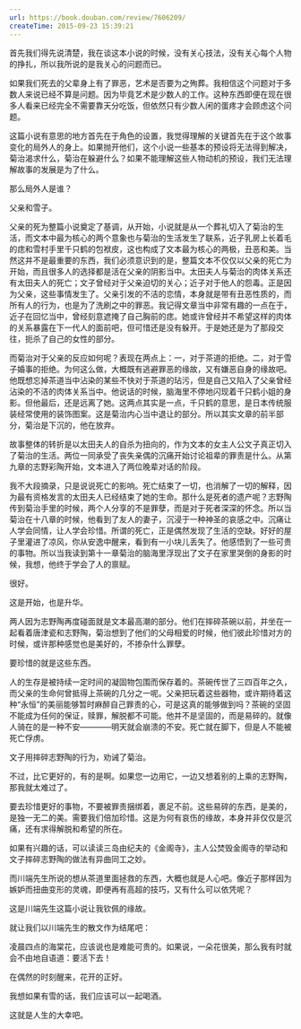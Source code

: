 ```yaml
---
url: https://book.douban.com/review/7606209/
createTime: 2015-09-23 15:39:21
---
```


首先我们得先说清楚，我在谈这本小说的时候，没有关心技法，没有关心每个人物的挣扎，所以我所说的是我关心的问题而已。

如果我们死去的父辈身上有了罪恶，艺术是否要为之殉葬。我相信这个问题对于多数人来说已经不算是问题。因为毕竟艺术是少数人的工作。这种东西即便在现在很多人看来已经完全不需要靠天分吃饭，但依然只有少数人闲的蛋疼才会顾虑这个问题。




这篇小说有意思的地方首先在于角色的设置，我觉得理解的关键首先在于这个故事变化的局外人的身上。如果抛开他们，这个小说一些基本的预设将无法得到解决，菊治渴求什么，菊治在躲避什么？如果不能理解这些人物动机的预设，我们无法理解故事的发展是为了什么。

那么局外人是谁？

父亲和雪子。

父亲的死为整篇小说奠定了基调，从开始，小说就是从一个葬礼切入了菊治的生活，而文本中最为核心的两个意象也与菊治的生活发生了联系，近子乳房上长着毛的痣和雪村手里千只鹤的包袱皮，这也构成了文本最为核心的两极，丑恶和美。当然这并不是最重要的东西，我们必须意识到的是，整篇文本不仅仅以父亲的死亡为开始，而且很多人的选择都是活在父亲的阴影当中。太田夫人与菊治的肉体关系还有太田夫人的死亡；文子曾经对于父亲迫切的关心；近子对于他人的怨毒。正是因为父亲，这些事情发生了。父亲引发的不洁的恋情，本身就是带有丑恶性质的，而所有人的行为，也是为了洗刷之中的罪恶。我记得文章当中非常有趣的一点在于，近子在回忆当中，曾经刻意遮掩了自己胸前的痣。她或许曾经并不希望这样的肉体的关系暴露在下一代人的面前吧，但可惜还是没有躲开。于是她还是为了那段交往，扼杀了自己的女性的部分。

而菊治对于父亲的反应如何呢？表现在两点上：一，对于茶道的拒绝。二，对于雪子婚事的拒绝。为何这么做，大概既有逃避罪恶的缘故，又有嫌恶自身的缘故吧。他既想忘掉茶道当中沾染的某些不快对于茶道的玷污，但是自己又陷入了父亲曾经沾染的不洁的肉体关系当中。他说话的时候，脑海里不停地闪现着千只鹤小姐的身影。但他最后，还是远离了她。这两点其实是一点，千只鹤的意思，是日本传统服装经常使用的装饰图案。这是菊治内心当中退让的部分。所以其实文章的前半部分，菊治是下沉的，他在放弃。



故事整体的转折是以太田夫人的自杀为扭向的，作为文本的女主人公文子真正切入了菊治的生活。两位一同承受了丧失亲偶的沉痛开始讨论祖辈的罪责是什么。从第九章的志野彩陶开始，文本进入了两位晚辈对话的阶段。

我不大段摘录，只是说说死亡的影响。死亡结束了一切，也消解了一切的解释，因为最有资格发言的太田夫人已经结束了她的生命。那什么是死者的遗产呢？志野陶传到菊治手里的时候，两个人分享的不是罪孽，而是对于死者深深的怀念。所以当菊治在十八章的时候，他看到了友人的妻子，沉浸于一种神圣的哀感之中。沉痛让人学会同情，让人学会珍惜。所谓的死亡，正是偶然发现了生活的空缺。好好的屋子里灌进了凉风，你从安逸中醒来，看到有一小块儿丢失了。他感悟到了一些可贵的事物。所以当我读到第十一章菊治的脑海里浮现出了文子在家里哭倒的身影的时候，我想，他终于学会了人的禀赋。

很好。

这是开始，也是升华。

两人因为志野陶再度碰面就是文本最高潮的部分。他们在摔碎茶碗以前，并坐在一起看着唐津瓷和志野陶，菊治想到了他们的父母相爱的时候，他们彼此珍惜对方的时候，或许那种感觉也是美好的，不掺杂什么罪孽。

要珍惜的就是这些东西。

人的生存是被持续一定时间的凝固物包围而保存着的。茶碗传世了三四百年之久，而父亲的生命何曾抵得上茶碗的几分之一呢。父亲把玩着这些器物，或许期待着这种“永恒”的美丽能够暂时麻醉自己罪责的心，可是这真的能够做到吗？茶碗的坚固不能成为任何的保证，赎罪，解脱都不可能。他并不是坚固的，而是易碎的。就像人骑在的是一种不安————明天就会崩溃的不安。死亡就在脚下，但是人不能被死亡俘虏。

文子用摔碎志野陶的行为，劝诫了菊治。

不过，比它更好的，有的是啊。如果您一边用它，一边又想着别的上乘的志野陶，那我就太难过了。


要去珍惜更好的事物，不要被罪责捆绑着，裹足不前。这些易碎的东西，是美的，是独一无二的美。需要我们倍加珍惜。这是为何有哀伤的缘故，本身并非仅仅是沉痛，还有求得解脱和希望的所在。

如果有兴趣的话，可以读读三岛由纪夫的《金阁寺》，主人公焚毁金阁寺的举动和文子摔碎志野陶的做法有异曲同工之妙。

而川端先生所说的想从茶道里面拯救的东西，大概也就是人心吧。像近子那样因为嫉妒而扭曲变形的灵魂，即便再有高超的技巧，又有什么可以依凭呢？

这是川端先生这篇小说让我钦佩的缘故。




就让我们以川端先生的散文作为结尾吧：

凌晨四点的海棠花，应该说也是难能可贵的。如果说，一朵花很美，那么我有时就会不由地自语道：要活下去！ 

在偶然的时刻醒来，花开的正好。

我想如果有雪的话，我们应该可以一起喝酒。

这就是人生的大幸吧。